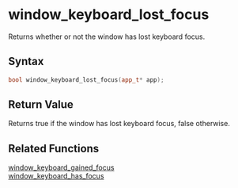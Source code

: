 
# window_keyboard_lost_focus

Returns whether or not the window has lost keyboard focus.

## Syntax

```cpp
bool window_keyboard_lost_focus(app_t* app);
```

## Return Value

Returns true if the window has lost keyboard focus, false otherwise.

## Related Functions

[window_keyboard_gained_focus](https://github.com/RandyGaul/cute_framework/blob/master/docs/window/window_keyboard_gained_focus.md)  
[window_keyboard_has_focus](https://github.com/RandyGaul/cute_framework/blob/master/docs/window/window_keyboard_has_focus.md)  
